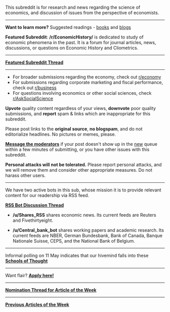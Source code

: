 This subreddit is for research and news regarding the science of economics, and discussion of issues from the perspective of economists.

***

**Want to learn more?** Suggested readings - [books](http://www.reddit.com/r/Economics/wiki/reading) and [blogs](http://www.reddit.com/r/Economics/wiki/blogs)

**Featured Subreddit**:  **/r/EconomicHistory/** is dedicated to study of economic phenomena in the past. It is a forum for journal articles, news, discussions, or questions on Economic History and Cliometrics.

***

[**Featured Subreddit Thread**](http://www.reddit.com/r/Economics/comments/29t00d/nomination_thread_for_featured_subreddit/)

***

* For broader submissions regarding the economy, check out [r/economy](http://www.reddit.com/r/economy)
* For submissions regarding corporate marketing and fiscal performance, check out [r/business](http://www.reddit.com/r/business)
* For questions involving economics or other social sciences, check [r/AskSocialScience](/r/asksocialscience)

**Upvote** quality content regardless of your views, **downvote** poor quality submissions, and **report** spam & links which are inappropriate for this subreddit. 

Please post links to the **original source**, **no blogspam**, and do not editorialize headlines.  No pictures or memes, please. 

[**Message the moderators**](http://www.reddit.com/message/compose?to=%23Economics) if your post doesn't show up in the [new](http://www.reddit.com/r/Economics/new/) queue within a few minutes of submitting, or you have other issues with this subreddit.  

**Personal attacks will not be tolerated.**  Please report personal attacks, and we will remove them and consider other appropriate measures.  Do not harass other users. 

***

We have two active bots in this sub, whose mission it is to provide relevant content for our readership via RSS feed.  

[**RSS Bot Discussion Thread**](http://www.reddit.com/r/Economics/comments/25yjr1/announcing_the_provision_of_rss_feeds_into/)

- **/u/Shares_RSS**  shares economic news. Its current feeds are Reuters and Fivethirtyeight. 

- **/u/Central_bank_bot** shares working papers and academic research. Its current feeds are NBER, German Bundesbank, Bank of Canada, Banque Nationale Suisse, CEPS, and the National Bank of Belgium. 

***

Informal polling on 11 May indicates that our hivemind falls into these [**Schools of Thought**](http://i.imgur.com/WJD7Tfk.png)

***

Want flair? [**Apply here!**](http://www.reddit.com/r/Economics/comments/1rghr0/subreddit_flair_call_for_applications/)

***

[**Nomination Thread for Article of the Week**](http://www.reddit.com/r/Economics/comments/28vaxt/article_of_the_week_nominations_thread_for_july/) 

***

  [**Previous Articles of the Week**](http://www.reddit.com/r/Economics/search?q=%22article+of+the+week%22&sort=new&restrict_sr=on&t=all)